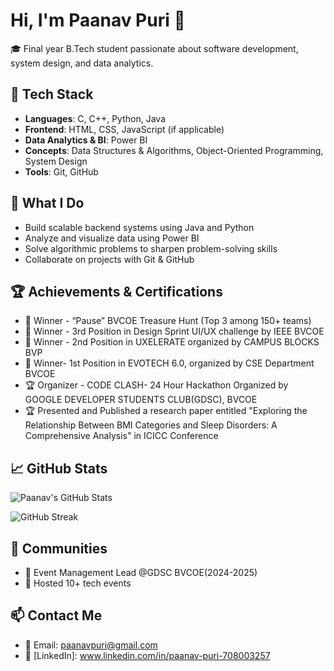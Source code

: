 # Hi, I'm Paanav Puri 👋

🎓 Final year B.Tech student passionate about software development, system design, and data analytics.

## 🚀 Tech Stack
- **Languages**: C, C++, Python, Java
- **Frontend**: HTML, CSS, JavaScript (if applicable)
- **Data Analytics & BI**: Power BI
- **Concepts**: Data Structures & Algorithms, Object-Oriented Programming, System Design
- **Tools**: Git, GitHub

## 💼 What I Do
- Build scalable backend systems using Java and Python
- Analyze and visualize data using Power BI
- Solve algorithmic problems to sharpen problem-solving skills
- Collaborate on projects with Git & GitHub


## 🏆 Achievements & Certifications

- 🥇 Winner - “Pause” BVCOE Treasure Hunt (Top 3 among 150+ teams) 
- 🥇 Winner - 3rd Position in Design Sprint UI/UX challenge by IEEE BVCOE
- 🥇 Winner - 2nd Position in UXELERATE organized by CAMPUS BLOCKS BVP
- 🥇 Winner- 1st Position in EVOTECH 6.0, organized by CSE Department BVCOE
- 🏆 Organizer - CODE CLASH- 24 Hour Hackathon Organized by GOOGLE DEVELOPER STUDENTS CLUB(GDSC), BVCOE
- 🏆 Presented and Published a research paper entitled "Exploring the Relationship Between BMI Categories and
Sleep Disorders: A Comprehensive Analysis" in ICICC Conference

## 📈 GitHub Stats

![Paanav's GitHub Stats](https://github-readme-stats.vercel.app/api?username=Paanav21&show_icons=true&theme=tokyonight)

![GitHub Streak](https://streak-stats.demolab.com/?user=Paanav21&theme=tokyonight)


## 🤝 Communities
- 🔰 Event Management Lead @GDSC BVCOE(2024-2025)
- 📣 Hosted 10+ tech events

## 📫 Contact Me
- 📧 Email: paanavpuri@gmail.com
- 💼 [LinkedIn]: www.linkedin.com/in/paanav-puri-708003257
<!--
**Paanav21/Paanav21** is a ✨ _special_ ✨ repository because its `README.md` (this file) appears on your GitHub profile.

Here are some ideas to get you started:

- 🔭 I’m currently working on ...
- 🌱 I’m currently learning ...
- 👯 I’m looking to collaborate on ...
- 🤔 I’m looking for help with ...
- 💬 Ask me about ...
- 📫 How to reach me: ...
- 😄 Pronouns: ...
- ⚡ Fun fact: ...
-->
